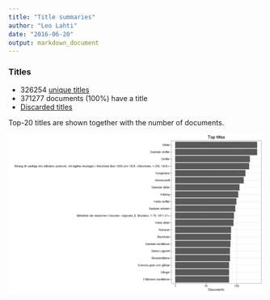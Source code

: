 ```yaml
---
title: "Title summaries"
author: "Leo Lahti"
date: "2016-06-20"
output: markdown_document
---
```



### Titles

 * 326254 [unique titles](output.tables/title_accepted.csv)
 * 371277 documents (100%) have a title
 * [Discarded titles](output.tables/title_discarded.csv)
 <!--* [Title harmonization table](output.tables/title_conversion_nontrivial.csv)-->

Top-20 titles are shown together with the number of documents.

![plot of chunk summarytitle](figure/summarytitle-1.png)

